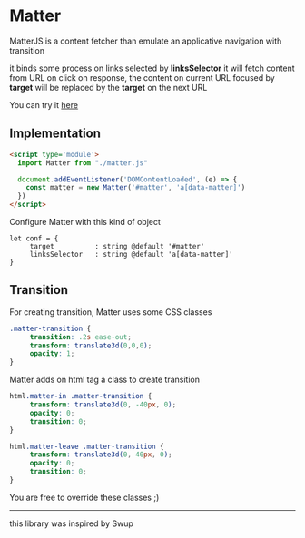 # Matter

MatterJS is a content fetcher than emulate an applicative navigation with transition

it binds some process on links selected by **linksSelector**
it will fetch content from URL on click
on response, the content on current URL focused by **target** will be replaced by the **target** on the next URL

You can try it <a href="https://codepen.io/gwenlacosse/project/full/AJzPqj" target="_blank">here</a>

## Implementation

```HTML
<script type='module'>  
  import Matter from "./matter.js"

  document.addEventListener('DOMContentLoaded', (e) => {
    const matter = new Matter('#matter', 'a[data-matter]')
  })
</script>
```

Configure Matter with this kind of object

```JS
let conf = {
     target          : string @default '#matter'
     linksSelector   : string @default 'a[data-matter]'
}
```

## Transition

For creating transition, Matter uses some CSS classes

```CSS
.matter-transition {
     transition: .2s ease-out;
     transform: translate3d(0,0,0);
     opacity: 1;
}
```

Matter adds on html tag a class to create transition

```CSS
html.matter-in .matter-transition {
     transform: translate3d(0, -40px, 0);
     opacity: 0;
     transition: 0;
}

html.matter-leave .matter-transition {
     transform: translate3d(0, 40px, 0);
     opacity: 0;
     transition: 0; 
}
```

You are free to override these classes ;)

___________________________

 
this library was inspired by Swup
